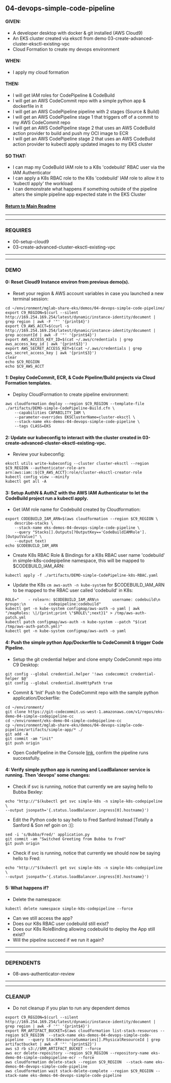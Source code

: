 ## 04-devops-simple-code-pipeline
#### GIVEN:
  - A developer desktop with docker & git installed (AWS Cloud9)
  - An EKS cluster created via eksctl from demo 03-create-advanced-cluster-eksctl-existing-vpc
  - Cloud Formation to create my devops environment

#### WHEN:
  - I apply my cloud formation

#### THEN:
  - I will get IAM roles for CodePipeline & CodeBuild
  - I will get an AWS CodeCommit repo with a simple python app & dockerfile in it
  - I will get an AWS CodePipeline pipeline with 2 stages (Source & Build)
  - I will get an AWS CodePipeline stage 1 that triggers off of a commit to my AWS CodeCommit repo
  - I will get an AWS CodePipeline stage 2 that uses an AWS CodeBuild action provider to build and push my OCI image to ECR
  - I will get an AWS CodePipeline stage 2 that uses an AWS CodeBuild action provider to kubectl apply updated images to my EKS cluster

#### SO THAT:
  - I can map my CodeBuild IAM role to a K8s 'codebuild' RBAC user via the IAM Authenticator
  - I can apply a K8s RBAC role to the  K8s 'codebuild' IAM role to allow it to 'kubectl apply' the workload
  - I can demonstrate what happens if something outside of the pipeline alters the simple pipeline app expected state in the EKS Cluster

#### [Return to Main Readme](https://github.com/virtmerlin/mglab-share-eks#demos)

---------------------------------------------------------------
---------------------------------------------------------------
### REQUIRES
- 00-setup-cloud9
- 03-create-advanced-cluster-eksctl-existing-vpc

---------------------------------------------------------------
---------------------------------------------------------------
### DEMO

#### 0: Reset Cloud9 Instance environ from previous demo(s).
- Reset your region & AWS account variables in case you launched a new terminal session:
```
cd ~/environment/mglab-share-eks/demos/04-devops-simple-code-pipeline/
export C9_REGION=$(curl --silent http://169.254.169.254/latest/dynamic/instance-identity/document |  grep region | awk -F '"' '{print$4}')
export C9_AWS_ACCT=$(curl -s http://169.254.169.254/latest/dynamic/instance-identity/document | grep accountId | awk -F '"' '{print$4}')
export AWS_ACCESS_KEY_ID=$(cat ~/.aws/credentials | grep aws_access_key_id | awk '{print$3}')
export AWS_SECRET_ACCESS_KEY=$(cat ~/.aws/credentials | grep aws_secret_access_key | awk '{print$3}')
clear
echo $C9_REGION
echo $C9_AWS_ACCT
```

#### 1: Deploy CodeCommit, ECR, & Code Pipeline/Build projects via Cloud Formation templates.
- Deploy CloudFormation to create pipeline environment:
```
aws cloudformation deploy --region $C9_REGION --template-file ./artifacts/DEMO-simple-CodePipeline-Build.cfn \
    --capabilities CAPABILITY_IAM \
    --parameter-overrides EKSClusterName=cluster-eksctl \
    --stack-name eks-demos-04-devops-simple-code-pipeline \
    --tags CLASS=EKS
```
#### 2: Update our kubeconfig to interact with the cluster created in 03-create-advanced-cluster-eksctl-existing-vpc.
- Review your kubeconfig:
```
eksctl utils write-kubeconfig --cluster cluster-eksctl --region $C9_REGION --authenticator-role-arn arn:aws:iam::${C9_AWS_ACCT}:role/cluster-eksctl-creator-role
kubectl config view --minify
kubectl get all -A
```

#### 3: Setup AuthN & AuthZ with the AWS IAM Authenticator to let the CodeBuild project run a kubectl apply.
- Get IAM role name for Codebuild created by Cloudformation:
```
export CODEBUILD_IAM_ARN=$(aws cloudformation --region $C9_REGION \
    describe-stacks \
    --stack-name eks-demos-04-devops-simple-code-pipeline \
    --query "Stacks[].Outputs[?OutputKey=='CodeBuildIAMRole'].[OutputValue]" \
    --output text)
echo $CODEBUILD_IAM_ARN
```
- Create K8s RBAC Role & Bindings for a K8s RBAC user name 'codebuild' in simple-k8s-codepipeline namespace, this will be mapped to $CODEBUILD_IAM_ARN:
```
kubectl apply -f ./artifacts/DEMO-simple-CodePipeline-k8s-RBAC.yaml
```
- Update the K8s `cm aws-auth -n kube-system` for $CODEBUILD_IAM_ARN to be mapped to the RBAC user called 'codebuild' in K8s:
```
ROLE="    - rolearn: $CODEBUILD_IAM_ARN\n      username: codebuild\n      groups:\n        - codepipeline:codebuild"
kubectl get -n kube-system configmap/aws-auth -o yaml | awk "/mapRoles: \|/{print;print \"$ROLE\";next}1" > /tmp/aws-auth-patch.yml
kubectl patch configmap/aws-auth -n kube-system --patch "$(cat /tmp/aws-auth-patch.yml)"
kubectl get -n kube-system configmap/aws-auth -o yaml
```

#### 4: Push the simple python App/Dockerfile to CodeCommit & trigger Code Pipeline.
- Setup the git credential helper and clone empty CodeCommit repo into C9 Desktop:
```
git config --global credential.helper '!aws codecommit credential-helper $@'
git config --global credential.UseHttpPath true
```
- Commit & 'Init' Push to the CodeCommit repo with the sample python application/Dockerfile:
```
cd ~/environment/
git clone https://git-codecommit.us-west-1.amazonaws.com/v1/repos/eks-demo-04-simple-codepipeline-cc
cd ~/environment/eks-demo-04-simple-codepipeline-cc
cp ~/environment/mglab-share-eks/demos/04-devops-simple-code-pipeline/artifacts/simple-app/* ./
git add -A
git commit -am "init"
git push origin
```
-  Open CodePipeline in the Console [link](https://console.aws.amazon.com/codesuite/codepipeline/pipelines), confirm the pipeline runs successfully.

#### 4: Verify simple python app is running and LoadBalancer service is running.  Then 'devops' some changes:
- Check if svc is running, notice that currently we are saying hello to Bubba Bexley:
```
echo "http://"$(kubectl get svc simple-k8s -n simple-k8s-codepipeline \
--output jsonpath='{.status.loadBalancer.ingress[0].hostname}')
```
- Edit the Python code to say hello to Fred Sanford Instead [Totally a Sanford & Son ref goin on :)]:
```
sed -i 's/Bubba/Fred/' application.py
git commit -am "Switched Greeting from Bubba to Fred"
git push origin
```
- Check if svc is running, notice that currently we should now be saying hello to Fred:
```
echo "http://"$(kubectl get svc simple-k8s -n simple-k8s-codepipeline \
--output jsonpath='{.status.loadBalancer.ingress[0].hostname}')
```

#### 5: What happens if?
- Delete the namespace:
```
kubectl delete namespace simple-k8s-codepipeline --force
```
- Can we still access the app?
- Does our K8s RBAC user codebuild still exist?
- Does our K8s RoleBinding allowing codebuild to deploy the App still exist?
- Will the pipeline succeed if we run it again?

---------------------------------------------------------------
---------------------------------------------------------------
### DEPENDENTS
- 08-aws-authenticator-review
---------------------------------------------------------------
---------------------------------------------------------------
### CLEANUP
- Do not cleanup if you plan to run any dependent demos
```
export C9_REGION=$(curl --silent http://169.254.169.254/latest/dynamic/instance-identity/document |  grep region | awk -F '"' '{print$4}')
export RM_ARTIFACT_BUCKET=$(aws cloudformation list-stack-resources --region $C9_REGION  --stack-name eks-demos-04-devops-simple-code-pipeline  --query StackResourceSummaries[].PhysicalResourceId | grep artifactbucket | awk -F '"' '{print$2}')
aws s3 rb s3://$RM_ARTIFACT_BUCKET --force
aws ecr delete-repository --region $C9_REGION --repository-name eks-demo-04-simple-codepipeline-ecr --force
aws cloudformation delete-stack --region $C9_REGION  --stack-name eks-demos-04-devops-simple-code-pipeline
aws cloudformation wait stack-delete-complete --region $C9_REGION --stack-name eks-demos-04-devops-simple-code-pipeline
```
